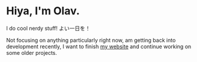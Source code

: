 # Hiya, I'm Olav.
I do cool nerdy stuff!
よい一日を！

Not focusing on anything particularly right now, am getting back into development recently, I want to finish [my website](https://olavorw.com) and continue working on some older projects.
